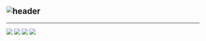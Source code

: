 ![header](https://capsule-render.vercel.app/api?type=waving&color=random&height=250&section=header&text=%20Itowe&fontSize=50&animation=twinkling&fontColor=ffffff&desc=fitchecker)
-------------------------


-------------------------
<img src="https://img.shields.io/badge/python-%233776AB.svg?&style=for-the-badge&logo=python&logoColor=white" /> <img src="https://img.shields.io/badge/flutter-%2302569B.svg?&style=for-the-badge&logo=flutter&logoColor=white" /> <img src="https://img.shields.io/badge/firebase-%23FFCA28.svg?&style=for-the-badge&logo=firebase&logoColor=black" /> <img src="https://img.shields.io/badge/kotlin-%230095D5.svg?&style=for-the-badge&logo=kotlin&logoColor=white" />



<!--

**Here are some ideas to get you started:**

🙋‍♀️ A short introduction - what is your organization all about?
🌈 Contribution guidelines - how can the community get involved?
👩‍💻 Useful resources - where can the community find your docs? Is there anything else the community should know?
🍿 Fun facts - what does your team eat for breakfast?
🧙 Remember, you can do mighty things with the power of [Markdown](https://docs.github.com/github/writing-on-github/getting-started-with-writing-and-formatting-on-github/basic-writing-and-formatting-syntax)
-->
